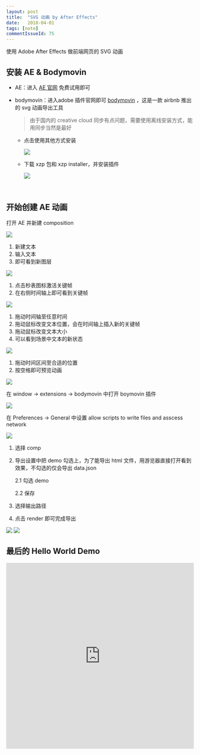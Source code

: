 ```yaml
---
layout: post
title:  "SVG 动画 by After Effects"
date:   2018-04-01
tags: [note]
commentIssueId: 75
---
```


使用 Adobe After Effects 做前端网页的 SVG 动画

## 安装 AE & Bodymovin

* AE：进入 [AE 官网](https://www.adobe.com/cn/products/aftereffects.html) 免费试用即可

* bodymovin：进入adobe 插件官网即可 [bodymovin](https://www.adobeexchange.com/creativecloud.details.12557.html) ，这是一款 airbnb 推出的 svg 动画导出工具

  > 由于国内的 creative cloud 同步有点问题，需要使用离线安装方式，能用同步当然是最好

  * 点击使用其他方式安装

    ![](https://user-images.githubusercontent.com/7157346/38174349-9a968f6c-35fe-11e8-8485-00870a49650e.png)


  * 下载 xzp 包和 xzp installer，并安装插件

    ![](https://user-images.githubusercontent.com/7157346/38174363-ca6eabb6-35fe-11e8-8642-6caef79c7e3d.png)

    ​



## 开始创建 AE 动画

打开 AE 并新建 composition

![](https://user-images.githubusercontent.com/7157346/38174565-d0694bea-3601-11e8-861e-926e8c72058e.png)



1. 新建文本
2. 输入文本
3. 即可看到新图层

![](https://user-images.githubusercontent.com/7157346/38174567-d0b55d5a-3601-11e8-81bd-179fdcf72f72.png)

1. 点击秒表图标激活关键帧
2. 在右侧时间轴上即可看到关键帧

![](https://user-images.githubusercontent.com/7157346/38174568-d1001aa2-3601-11e8-8488-6d3f8b79e5fb.png)

1. 拖动时间轴至任意时间
2. 拖动鼠标改变文本位置，会在时间轴上插入新的关键帧
3. 拖动鼠标改变文本大小
4. 可以看到场景中文本的新状态

![](https://user-images.githubusercontent.com/7157346/38174569-d14cd36a-3601-11e8-92df-43c72443a08b.png)

1. 拖动时间区间至合适的位置
2. 按空格即可预览动画

![](https://user-images.githubusercontent.com/7157346/38174570-d199998e-3601-11e8-989a-16cbdf08abb0.png)

在 window -> extensions -> bodymovin 中打开 boymovin 插件

![](https://user-images.githubusercontent.com/7157346/38174571-d1eab3b4-3601-11e8-9905-8457d062f84b.png)

在 Preferences -> General 中设置 allow scripts to write files and asscess network

![](https://user-images.githubusercontent.com/7157346/38174572-d235f5a4-3601-11e8-8a9e-b1fa4ed5f07b.png)

1. 选择 comp

2. 导出设置中把 demo 勾选上，为了能导出 html 文件，用游览器直接打开看到效果，不勾选的仅会导出 data.json

   2.1 勾选 demo

   2.2 保存

3. 选择输出路径

4. 点击 render 即可完成导出

![](https://user-images.githubusercontent.com/7157346/38174573-d28163c2-3601-11e8-9d98-16a48d77de9f.png)
![](https://user-images.githubusercontent.com/7157346/38174574-d2cc18b8-3601-11e8-9cb4-b50c7a07b5fa.png)



## 最后的 Hello World Demo

<iframe style='width: 100%; display: block; border: none; height: 500px;' src='https://zhoukekestar.github.io/notes/assets/2018/04-01-after-effects/demo.html'></iframe>